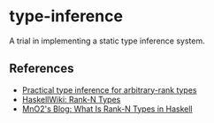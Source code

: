 # type-inference
A trial in implementing a static type inference system.


## References
* [Practical type inference for arbitrary-rank types](https://research.microsoft.com/en-us/um/people/simonpj/papers/higher-rank/)
* [HaskellWiki: Rank-N Types](http://www.haskell.org/haskellwiki/Rank-N_types)
* [MnO2's Blog: What Is Rank-N Types in Haskell](http://blog.mno2.org/blog/2012/04/06/what-is-rank-n-types-in-haskell/)
